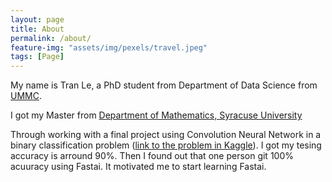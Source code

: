 ```yaml
---
layout: page
title: About
permalink: /about/
feature-img: "assets/img/pexels/travel.jpeg"
tags: [Page]
---
```


My name is Tran Le, a PhD student from Department of Data Science from [UMMC](https://www.umc.edu/SoPH/Departments-and-Faculty/Data-Science/Department-of-Data-Science-Home.html).

I got my Master from [Department of Mathematics, Syracuse University](https://thecollege.syr.edu/mathematics/)

Through working with a final project using Convolution Neural Network in a binary classification problem ([link to the problem in Kaggle](https://www.kaggle.com/paultimothymooney/chest-xray-pneumonia)). I got my tesing accuracy is arround 90%. Then I found out that one person git 100% acuuracy using Fastai. It motivated me to start learning Fastai.  
 
